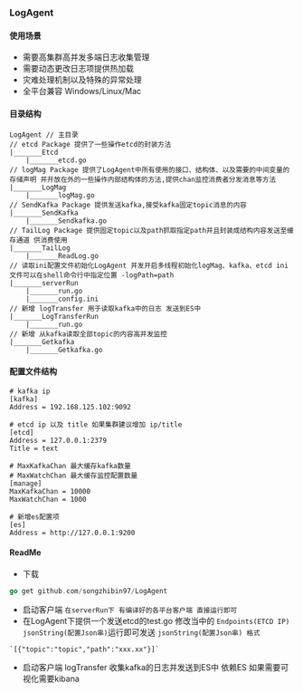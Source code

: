 ### LogAgent
#### 使用场景
- 需要高集群高并发多端日志收集管理
- 需要动态更改日志项提供热加载
- 灾难处理机制以及特殊的异常处理
- 全平台兼容 Windows/Linux/Mac



#### 目录结构
```
LogAgent // 主目录
// etcd Package 提供了一些操作etcd的封装方法
|_______Etcd	
	|_______etcd.go 
// logMag Package 提供了LogAgent中所有使用的接口、结构体、以及需要的中间变量的存储声明 并开放在外的一些操作内部结构体的方法,提供chan监控消费者分发消息等方法
|_______LogMag 
	|_______logMag.go
// SendKafka Package 提供发送kafka,接受kafka固定topic消息的内容
|_______SendKafka
	|_______Sendkafka.go
// TailLog Package 提供固定topic以及path抓取指定path并且封装成结构内容发送至缓存通道 供消费使用
|_______TailLog
	|_______ReadLog.go
// 读取ini配置文件初始化LogAgent 并发开启多线程初始化logMag、kafka、etcd ini文件可以在shell命令行中指定位置 -logPath=path
|_______serverRun
	|_______run.go
	|_______config.ini
// 新增 logTransfer 用于读取kafka中的日志 发送到ES中
|_______LogTransferRun
	|_______run.go
// 新增 从kafka读取全部topic的内容高并发监控
|_______Getkafka
	|_______Getkafka.go
```
#### 配置文件结构
```
# kafka ip
[kafka]
Address = 192.168.125.102:9092

# etcd ip 以及 title 如果集群建议增加 ip/title
[etcd]
Address = 127.0.0.1:2379
Title = text

# MaxKafkaChan 最大缓存kafka数量
# MaxWatchChan 最大缓存监控配置数量
[manage]
MaxKafkaChan = 10000
MaxWatchChan = 1000

# 新增es配置项
[es]
Address = http://127.0.0.1:9200
```
#### ReadMe
- 下载
```go
go get github.com/songzhibin97/LogAgent
```
- 启动客户端 ``` 在serverRun下 有编译好的各平台客户端 直接运行即可 ```
- 在LogAgent下提供一个发送etcd的test.go 修改当中的 ```Endpoints(ETCD IP)``` ```jsonString(配置Json串)```运行即可发送 
``` jsonString(配置Json串) 格式 ```
```
`[{"topic":"topic","path":"xxx.xx"}]`
```

- 启动客户端 logTransfer 收集kafka的日志并发送到ES中 依赖ES 如果需要可视化需要kibana

